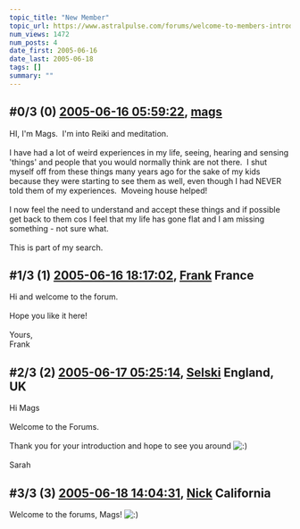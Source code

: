 ```yaml
---
topic_title: "New Member"
topic_url: https://www.astralpulse.com/forums/welcome-to-members-introductions!/new-member-19412
num_views: 1472
num_posts: 4
date_first: 2005-06-16
date_last: 2005-06-18
tags: []
summary: ""
---
```


## \#0/3 (0) [2005-06-16 05:59:22](https://www.astralpulse.com/forums/index.php?msg=166829), [mags](https://www.astralpulse.com/forums/profile/?u=9256)  ##
<section>
HI, I'm Mags.  I'm into Reiki and meditation.
<br>
<br>
I have had a lot of weird experiences in my life, seeing, hearing and sensing 'things' and people that you would normally think are not there.  I shut myself off from these things many years ago for the sake of my kids because they were starting to see them as well, even though I had NEVER told them of my experiences.  Moveing house helped!
<br>
<br>
I now feel the need to understand and accept these things and if possible get back to them cos I feel that my life has gone flat and I am missing something - not sure what.
<br>
<br>
This is part of my search.
</section>

## \#1/3 (1) [2005-06-16 18:17:02](https://www.astralpulse.com/forums/index.php?msg=166900), [Frank](https://www.astralpulse.com/forums/profile/?u=359) France ##
<section>
Hi and welcome to the forum.
<br>
<br>
Hope you like it here!
<br>
<br>
Yours,
<br>
Frank
</section>

## \#2/3 (2) [2005-06-17 05:25:14](https://www.astralpulse.com/forums/index.php?msg=166948), [Selski](https://www.astralpulse.com/forums/profile/?u=6012) England, UK ##
<section>
Hi Mags
<br>
<br>
Welcome to the Forums.
<br>
<br>
Thank you for your introduction and hope to see you around
<img alt=":)" class="smiley" src="https://www.astralpulse.com/forums/Smileys/fugue/smiley.png" title="Smiley"/>
<br>
<br>
Sarah
</section>

## \#3/3 (3) [2005-06-18 14:04:31](https://www.astralpulse.com/forums/index.php?msg=167105), [Nick](https://www.astralpulse.com/forums/profile/?u=2080) California ##
<section>
Welcome to the forums, Mags!
<img alt=":)" class="smiley" src="https://www.astralpulse.com/forums/Smileys/fugue/smiley.png" title="Smiley"/>
</section>
